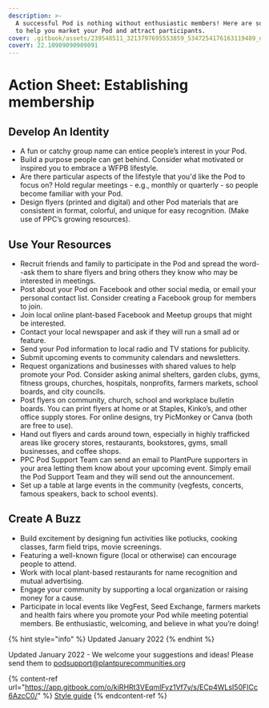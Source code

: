 ```yaml
---
description: >-
  A successful Pod is nothing without enthusiastic members! Here are some tips
  to help you market your Pod and attract participants.
cover: .gitbook/assets/239548511_3213797695553859_5347254176163119489_n (1).jpeg
coverY: 22.10909090909091
---
```


# Action Sheet: Establishing membership

## Develop An Identity

* A fun or catchy group name can entice people’s interest in your Pod.
* Build a purpose people can get behind. Consider what motivated or inspired you to embrace a WFPB lifestyle.
* Are there particular aspects of the lifestyle that you'd like the Pod to focus on? Hold regular meetings - e.g., monthly or quarterly - so people become familiar with your Pod.
* Design flyers (printed and digital) and other Pod materials that are consistent in format, colorful, and unique for easy recognition. (Make use of PPC’s growing resources).

## Use Your Resources

* Recruit friends and family to participate in the Pod and spread the word--ask them to share flyers and bring others they know who may be interested in meetings.&#x20;
* Post about your Pod on Facebook and other social media, or email your personal contact list. Consider creating a Facebook group for members to join.
* Join local online plant-based Facebook and Meetup groups that might be interested.&#x20;
* Contact your local newspaper and ask if they will run a small ad or feature.
* Send your Pod information to local radio and TV stations for publicity.
* Submit upcoming events to community calendars and newsletters.
* Request organizations and businesses with shared values to help promote your Pod. Consider asking animal shelters, garden clubs, gyms, fitness groups, churches, hospitals, nonprofits, farmers markets, school boards, and city councils.
* Post flyers on community, church, school and workplace bulletin boards. You can print flyers at home or at Staples, Kinko’s, and other office supply stores. For online designs, try PicMonkey or Canva (both are free to use).
* Hand out flyers and cards around town, especially in highly trafficked areas like grocery stores, restaurants, bookstores, gyms, small businesses, and coffee shops.
* PPC Pod Support Team can send an email to PlantPure supporters in your area letting them know about your upcoming event. Simply email the Pod Support Team and they will send out the announcement.
* Set up a table at large events in the community (vegfests, concerts, famous speakers, back to school events).

## Create A Buzz

* Build excitement by designing fun activities like potlucks, cooking classes, farm field trips, movie screenings.&#x20;
* Featuring a well-known figure (local or otherwise) can encourage people to attend.&#x20;
* Work with local plant-based restaurants for name recognition and mutual advertising.
* Engage your community by supporting a local organization or raising money for a cause.
* Participate in local events like VegFest, Seed Exchange, farmers markets and health fairs where you promote your Pod while meeting potential members. Be enthusiastic, welcoming, and believe in what you’re doing!



{% hint style="info" %}
Updated January 2022
{% endhint %}

Updated January 2022 - We welcome your suggestions and ideas! Please send them to podsupport@plantpurecommunities.org

{% content-ref url="https://app.gitbook.com/o/kiRHRt3VEqmlFyz1Vf7y/s/ECp4WLsI50FICc6AzcC0/" %}
[Style guide](https://app.gitbook.com/o/kiRHRt3VEqmlFyz1Vf7y/s/ECp4WLsI50FICc6AzcC0/)
{% endcontent-ref %}

